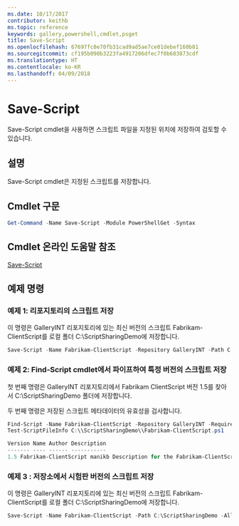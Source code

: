 ```yaml
---
ms.date: 10/17/2017
contributor: keithb
ms.topic: reference
keywords: gallery,powershell,cmdlet,psget
title: Save-Script
ms.openlocfilehash: 67697fc0e70fb31cad9ad5ae7ce01debef160b81
ms.sourcegitcommit: cf195b090b3223fa4917206dfec7f0b603873cdf
ms.translationtype: HT
ms.contentlocale: ko-KR
ms.lasthandoff: 04/09/2018
---
```

# <a name="save-script"></a>Save-Script

Save-Script cmdlet을 사용하면 스크립트 파일을 지정된 위치에 저장하여 검토할 수 있습니다.

## <a name="description"></a>설명

Save-Script cmdlet은 지정된 스크립트를 저장합니다.

## <a name="cmdlet-syntax"></a>Cmdlet 구문

```powershell
Get-Command -Name Save-Script -Module PowerShellGet -Syntax
```
## <a name="cmdlet-online-help-reference"></a>Cmdlet 온라인 도움말 참조

[Save-Script](http://go.microsoft.com/fwlink/?LinkId=619786)

## <a name="example-commands"></a>예제 명령

### <a name="example-1-save-a-script-from-a-repository"></a>예제 1: 리포지토리의 스크립트 저장
이 명령은 GalleryINT 리포지토리에 있는 최신 버전의 스크립트 Fabrikam-ClientScript를 로컬 폴더 C:\ScriptSharingDemo에 저장합니다.

```powershell
Save-Script -Name Fabrikam-ClientScript -Repository GalleryINT -Path C:\ScriptSharingDemo
```

### <a name="example-2-save-a-version-of-a-script-by-piping-from-the-find-script-cmdlet"></a>예제 2: Find-Script cmdlet에서 파이프하여 특정 버전의 스크립트 저장

첫 번째 명령은 GalleryINT 리포지토리에서 Fabrikam ClientScript 버전 1.5를 찾아서 C:\ScriptSharingDemo 폴더에 저장합니다.

두 번째 명령은 저장된 스크립트 메타데이터의 유효성을 검사합니다.

```powershell
Find-Script -Name Fabrikam-ClientScript -Repository GalleryINT -RequiredVersion 1.5 | Save-Script -Path C:\\ScriptSharingDemo
Test-ScriptFileInfo C:\\ScriptSharingDemo\\Fabrikam-ClientScript.ps1

Version Name Author Description
------- ---- ------ -----------
1.5 Fabrikam-ClientScript manikb Description for the Fabrikam-ClientScript script
```

### <a name="example-3-save-a-prerelease-version-of-a-script-from-a-repository"></a>예제 3 : 저장소에서 시험판 버전의 스크립트 저장
이 명령은 GalleryINT 리포지토리에 있는 최신 버전의 스크립트 Fabrikam-ClientScript를 로컬 폴더 C:\ScriptSharingDemo에 저장합니다.

```powershell
Save-Script -Name Fabrikam-ClientScript -Path C:\ScriptSharingDemo -AllowPrerelease
```